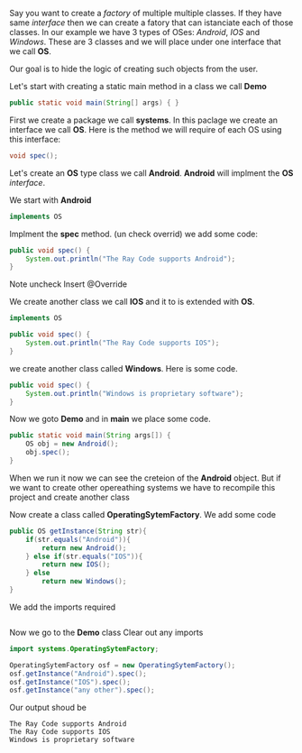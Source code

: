 Say you want to create a *factory* of multiple multiple classes. If they have same *interface* then we can create a fatory
that can istanciate each of those classes. In our example we have 3 types of OSes: *Android*, *IOS* and *Windows*.
These are 3 classes and we will place under one interface that we call **OS**.

Our goal is to hide the logic of creating such objects from the user. 

Let's start with creating a static main method in a class we call **Demo**
```java
public static void main(String[] args) { }
```

First we create a package we call **systems**. 
In this paclage  we create an interface we call **OS**.
Here is the method we will require of each OS using this interface:
```java
void spec();
```
Let's create an **OS** type class we call **Android**. **Android** will implment the **OS** *interface*. 

We start with **Android**
```java
implements OS
```



Implment the **spec** method. (un check overrid)
we add some code:
```java
public void spec() {
    System.out.println("The Ray Code supports Android");
}
```
Note uncheck Insert @Override


We create another class we call **IOS** and it to is extended with **OS**.

```java
implements OS
```

```java
public void spec() {
    System.out.println("The Ray Code supports IOS");
}
```
we create another class called **Windows**. Here is some code.
```java
public void spec() {
    System.out.println("Windows is proprietary software");
}
```

Now we goto **Demo** and in **main** we place some code.
```java
public static void main(String args[]) {
    OS obj = new Android();
    obj.spec();
}
```
When we run it now we can see the creteion of the **Android** object.
But if we want to create other opereathing systems we have to recompile this project and create another class

Now create a class called **OperatingSytemFactory**.
We add some code
```java
public OS getInstance(String str){
    if(str.equals("Android")){
        return new Android();
    } else if(str.equals("IOS")){
        return new IOS();
    } else
        return new Windows();
}
```
We add the imports required

```java


```
Now we go to the **Demo** class
Clear out any imports
```java
import systems.OperatingSytemFactory;
```


```java
OperatingSytemFactory osf = new OperatingSytemFactory();
osf.getInstance("Android").spec();
osf.getInstance("IOS").spec();
osf.getInstance("any other").spec();
```
Our output shoud be
```demo
The Ray Code supports Android
The Ray Code supports IOS
Windows is proprietary software
```
